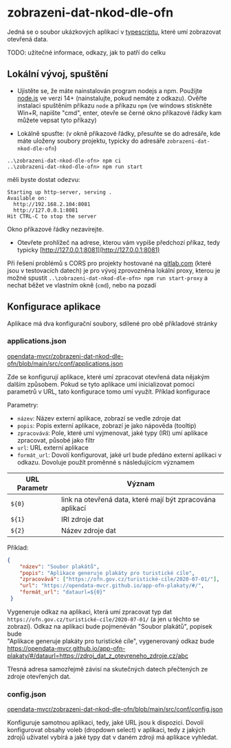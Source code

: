 # zobrazeni-dat-nkod-dle-ofn
Jedná se o soubor ukázkových aplikací v [typescriptu](https://cs.wikipedia.org/wiki/TypeScript), které umí zobrazovat otevřená data.

TODO: užitečné informace, odkazy, jak to patří do celku  

## Lokální vývoj, spuštění

* Ujistěte se, že máte nainstalován program nodejs a npm.
Použijte [node.js](https://nodejs.org/en/download/) ve verzi 14+ (nainstalujte, pokud nemáte z odkazu). Ověřte instalaci spuštěním příkazu `node` a příkazu `npm` 
(ve windows stiskněte Win+R, napište "cmd", enter, otevře se černé okno příkazové řádky kam můžete vepsat tyto příkazy)

* Lokálně spusťte: 
(v okně příkazové řádky, přesuňte se do adresáře, kde máte uloženy soubory projektu, typicky do adresáře `zobrazeni-dat-nkod-dle-ofn`)
```shell script
..\zobrazeni-dat-nkod-dle-ofn> npm ci
..\zobrazeni-dat-nkod-dle-ofn> npm run start
```

měli byste dostat odezvu:
```shell script
Starting up http-server, serving .
Available on:
  http://192.168.2.104:8081
  http://127.0.0.1:8081
Hit CTRL-C to stop the server
```
Okno příkazové řádky nezavírejte.

* Otevřete prohlížeč na adrese, kterou vám vypíše předchozí příkaz, tedy typicky 
[http://127.0.0.1:8081](http://127.0.0.1:8081)

Při řešení problémů s CORS pro projekty hostované na [gitlab.com]() (které jsou v testovacích datech) je pro vývoj zprovozněna lokální proxy, kterou je možné spustit 
`..\zobrazeni-dat-nkod-dle-ofn> npm run start-proxy` a nechat běžet ve vlastním okně (`cmd`), nebo na pozadí

## Konfigurace aplikace
Aplikace má dva konfigurační soubory, sdílené pro obě příkladové stránky

### applications.json
[opendata-mvcr/zobrazeni-dat-nkod-dle-ofn/blob/main/src/conf/applications.json]()

Zde se konfigurují aplikace, které umí zpracovat otevřená data nějakým dalším způsobem. Pokud se tyto aplikace umí inicializovat pomocí parametrů v URL, tato konfigurace tomo umí využít.
Příklad konfigurace

 Parametry:
 * `název`: Název externí aplikace, zobrazí se vedle zdroje dat 
 * `popis`: Popis externí aplikace, zobrazí je jako nápověda (tooltip)
 * `zpracovává`: Pole, které umí vyjmenovat, jaké typy (IRI) umí aplikace zpracovat, působé jako filtr
 * `url`: URL externí aplikace
 * `formát_url`: Dovolí konfigurovat, jaké url bude předáno externí aplikaci v odkazu. Dovoluje použít proměnné s následujícícm významem
 

 |URL Parametr|Význam|
 |---|---| 
 |`${0}`|link na otevřená data, které mají být zpracována aplikací|
 |`${1}`|IRI zdroje dat|
 |`${2}`|Název zdroje dat|
 
 Příklad:          
```json
{
    "název": "Soubor plakátů",
    "popis": "Aplikace generuje plakáty pro turistické cíle",
    "zpracovává": ["https://ofn.gov.cz/turistické-cíle/2020-07-01/"],
    "url": "https://opendata-mvcr.github.io/app-ofn-plakaty/#/",
    "formát_url": "dataurl=${0}"
 }
```
 
 Vygeneruje odkaz na aplikaci, která umí zpracovat typ dat `https://ofn.gov.cz/turistické-cíle/2020-07-01/` 
 (a jen u těchto se zobrazí). Odkaz na aplikaci bude pojmenéván "Soubor plakátů", popisek bude  
 "Aplikace generuje plakáty pro turistické cíle", vygenerovaný odkaz bude
 https://opendata-mvcr.github.io/app-ofn-plakaty/#/dataurl=https://zdroj_dat_z_otevreneho_zdroje.cz/abc
 
 Třesná adresa samozřejmě závisí na skutečných datech přečtených ze zdroje otevřených dat.
 
### config.json
[opendata-mvcr/zobrazeni-dat-nkod-dle-ofn/blob/main/src/conf/config.json]()

Konfiguruje samotnou aplikaci, tedy, jaké URL jsou k dispozici. 
Dovolí konfigurovat obsahy voleb (dropdown select) v aplikaci, tedy z jakých zdrojů uživatel vybírá 
a jaké typy dat v daném zdroji má aplikace vyhledat.

